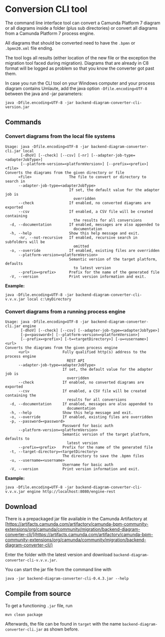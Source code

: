# Conversion CLI tool

The command line interface tool can convert a Camunda Platform 7 diagram or all diagrams inside a folder (plus sub directories)
or convert all diagrams from a Camunda Platform 7 process engine.

All diagrams that should be converted need to have the `.bpmn` or `.bpmn20.xml` file ending.

The tool logs all results (either location of the new file or the exception the migration tool faced during migration).
Diagrams that are already in C8 format will be logged as problem so that you know the converter got past them.

In case you run the CLI tool on your Windows computer and your process diagram contains Umlaute,
add the java option `-Dfile.encoding=UTF-8` between the java and -jar parameters:

```
java -Dfile.encoding=UTF-8 -jar backend-diagram-converter-cli-version.jar
```

## Commands

### Convert diagrams from the local file systems

```
Usage: java -Dfile.encoding=UTF-8 -jar backend-diagram-converter-cli.jar local
       [-dhoV] [--check] [--csv] [-nr] [--adapter-job-type=<adapterJobType>]
       [--platform-version=<platformVersion>] [--prefix=<prefix>] <file>
Converts the diagrams from the given directory or file
      <file>                 The file to convert or directory to search in
      --adapter-job-type=<adapterJobType>
                             If set, the default value for the adapter job is
                               overridden
      --check                If enabled, no converted diagrams are exported
      --csv                  If enabled, a CSV file will be created containing
                               the results for all conversions
  -d, --documentation        If enabled, messages are also appended to
                               documentation
  -h, --help                 Show this help message and exit.
      -nr, --not-recursive   If enabled, recursive search in subfolders will be
                               omitted
  -o, --override             If enabled, existing files are overridden
      --platform-version=<platformVersion>
                             Semantic version of the target platform, defaults
                               to latest version
      --prefix=<prefix>      Prefix for the name of the generated file
  -V, --version              Print version information and exit.
```

**Example:**

```
java -Dfile.encoding=UTF-8 -jar backend-diagram-converter-cli-v.v.v.jar local c:\myDirectory
```

### Convert diagrams from a running process engine

```
Usage: java -Dfile.encoding=UTF-8 -jar backend-diagram-converter-cli.jar engine
       [-dhoV] [--check] [--csv] [--adapter-job-type=<adapterJobType>]
       [-p=<password>] [--platform-version=<platformVersion>]
       [--prefix=<prefix>] [-t=<targetDirectory>] [-u=<username>] <url>
Converts the diagrams from the given process engine
      <url>               Fully qualified http(s) address to the process engine
                            REST API
      --adapter-job-type=<adapterJobType>
                          If set, the default value for the adapter job is
                            overridden
      --check             If enabled, no converted diagrams are exported
      --csv               If enabled, a CSV file will be created containing the
                            results for all conversions
  -d, --documentation     If enabled, messages are also appended to
                            documentation
  -h, --help              Show this help message and exit.
  -o, --override          If enabled, existing files are overridden
  -p, --password=<password>
                          Password for basic auth
      --platform-version=<platformVersion>
                          Semantic version of the target platform, defaults to
                            latest version
      --prefix=<prefix>   Prefix for the name of the generated file
  -t, --target-directory=<targetDirectory>
                          The directory to save the .bpmn files
  -u, --username=<username>
                          Username for basic auth
  -V, --version           Print version information and exit.
```

**Example:**

```
java -Dfile.encoding=UTF-8 -jar backend-diagram-converter-cli-v.v.v.jar engine http://localhost:8080/engine-rest
```

## Download

There is a prepackaged jar file available in the Camunda Artifactory at
[https://artifacts.camunda.com/artifactory/camunda-bpm-community-extensions/org/camunda/community/migration/backend-diagram-converter-cli/](https://artifacts.camunda.com/artifactory/camunda-bpm-community-extensions/org/camunda/community/migration/backend-diagram-converter-cli/)

Enter the folder with the latest version and download `backend-diagram-converter-cli-v.v.v.jar`.

You can start the jar file from the command line with

```shell
java -jar backend-diagram-converter-cli-0.4.3.jar --help
```

## Compile from source

To get a functioning `.jar` file, run

```shell
mvn clean package
```

Afterwards, the file can be found in `target` with the name `backend-diagram-converter-cli.jar` as shown before.
